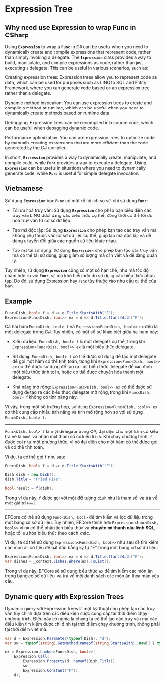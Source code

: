# Expression Tree

## Why need use Expression to wrap Func in CSharp

Using __`Expression`__ to wrap a __`Func`__ in C# can be useful when you need to dynamically create and compile expressions that represent code, rather than simply invoking a delegate. The __`Expression`__ class provides a way to build, manipulate, and compile expressions as code, rather than just executing a delegate. This can be useful in various scenarios, such as:

Creating expression trees: Expression trees allow you to represent code as data, which can be used for purposes such as LINQ to SQL and Entity Framework, where you can generate code based on an expression tree rather than a delegate.

Dynamic method invocation: You can use expression trees to create and compile a method at runtime, which can be useful when you need to dynamically create methods based on runtime data.

Debugging: Expression trees can be decompiled into source code, which can be useful when debugging dynamic code.

Performance optimization: You can use expression trees to optimize code by manually creating expressions that are more efficient than the code generated by the C# compiler.

In short, __`Expression`__ provides a way to dynamically create, manipulate, and compile code, while __`Func`__ provides a way to execute a delegate. Using __`Expression`__ can be useful in situations where you need to dynamically generate code, while __`Func`__ is useful for simple delegate invocation.

## Vietnamese

Sử dụng __`Expression`__ bọc __`Func`__ có một số lợi ích so với chỉ sử dụng __`Func`__:

- Tối ưu hoá truy vấn: Sử dụng __`Expression`__ cho phép bạn biểu diễn các truy vấn LINQ dưới dạng các biểu thức cụ thể, đồng thời có thể tối ưu hoá truy vấn từ cơ sở dữ liệu.

- Tạo mã độc lập: Sử dụng __`Expression`__ cho phép bạn tạo các truy vấn mà không phụ thuộc vào cơ sở dữ liệu cụ thể, giúp tạo mã độc lập và dễ dàng chuyển đổi giữa các nguồn dữ liệu khác nhau.

- Tạo mã tái sử dụng: Sử dụng __`Expression`__ cho phép bạn tạo các truy vấn mà có thể tái sử dụng, giúp giảm số lượng mã cần viết và dễ dàng quản lý.

Tuy nhiên, sử dụng __`Expression`__ cũng có một số hạn chế, như mã tốc độ chậm hơn so với __`Func`__, và mã khó hiểu hơn do sử dụng các biểu thức phức tạp. Do đó, sử dụng Expression hay __`Func`__ tùy thuộc vào nhu cầu cụ thể của bạn.

## Example

```cs
Func<Dish, bool> f = d => d.Title.StartsWith("F");
Expression<Func<Dish, bool>> ex = d => d.Title.StartsWith("F");
```

Cả hai hàm `Func<Dish, bool> f` và `Expression<Func<Dish, bool>> ex` đều là một delegate trong C#. Tuy nhiên, có một số sự khác biệt giữa hai hàm này:

- Kiểu dữ liệu: `Func<Dish, bool> f` là một delegate cụ thể, trong khi `Expression<Func<Dish, bool>> ex` là một biểu thức delegate.

- Sử dụng: `Func<Dish, bool> f` có thể được sử dụng để tạo một delegate để gọi một hàm có thể tính toán, trong khi `Expression<Func<Dish, bool>> ex` có thể được sử dụng để tạo ra một biểu thức delegate để xác định một biểu thức tính toán, hoặc có thể được chuyển hóa thành một delegate.

- Khả năng mở rộng: `Expression<Func<Dish, bool>> ex` có thể được sử dụng để tạo ra các biểu thức delegate mở rộng, trong khi `Func<Dish, bool> f` không có tính năng này.

Vì vậy, trong một số trường hợp, sử dụng `Expression<Func<Dish, bool>> ex` có thể cung cấp nhiều tính năng và tính mở rộng hơn so với sử dụng `Func<Dish, bool> f`.

---

`Func<Dish, bool> f` là một delegate trong C#, đại diện cho một hàm có kiểu trả về là `bool` và nhận một tham số có kiểu `Dish`. Khi chạy chương trình, `f` được coi như một phương thức, vì nó đại diện cho một hàm có thể được gọi và có thể tính toán.

Ví dụ, ta có thể gọi `f` như sau:

```cs
Func<Dish, bool> f = d => d.Title.StartsWith("F");

Dish dish = new Dish();
dish.Title = "Fried Rice";

bool result = f(dish);
```

Trong ví dụ này, `f` được gọi với một đối tượng `dish` như là tham số, và trả về một giá trị `bool`.

---

EFCore có thể sử dụng `Func<Dish, bool>` để tìm kiếm và lọc dữ liệu trong một bảng cơ sở dữ liệu. Tuy nhiên, EFCore thích hơn `Expression<Func<Dish, bool>>` vì nó có thể phân tích biểu thức và __chuyển nó thành câu lệnh SQL__, hoặc tối ưu hóa biểu thức theo cách khác.

Ví dụ, ta có thể sử dụng `Expression<Func<Dish, bool>>` như sau để tìm kiếm các món ăn có tiêu đề bắt đầu bằng ký tự "F" trong một bảng cơ sở dữ liệu:

```cs
Expression<Func<Dish, bool>> ex = d => d.Title.StartsWith("F");
var dishes = _context.Dishes.Where(ex).ToList();
```

Trong ví dụ này, EFCore sẽ sử dụng biểu thức `ex` để tìm kiếm các món ăn trong bảng cơ sở dữ liệu, và trả về một danh sách các món ăn thỏa mãn yêu cầu. 

## Dynamic query with Expression Trees

Dynamic query với Expression trees là một kỹ thuật cho phép tạo các truy vấn tùy chỉnh dựa trên các điều kiện được cung cấp tại thời điểm chạy chương trình. Điều này có nghĩa là chúng ta có thể tạo các truy vấn mà các điều kiện tìm kiếm được chỉ định tại thời điểm chạy chương trình, không phải tại thời điểm viết mã.

```cs
var d = Expression.Parameter(typeof(Dish), "d");
var sw = typeof(string).GetMethod(nameof(string.StartsWith), new[] { typeof(string) });

ex = Expression.Lambda<Func<Dish, bool>>(
    Expression.Call(
        Expression.Property(d, nameof(Dish.Title)),
        sw!,
        Expression.Constant("F")), 
    d);
```
